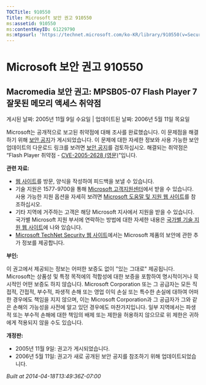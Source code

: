 ```yaml
---
TOCTitle: 910550
Title: Microsoft 보안 권고 910550
ms:assetid: 910550
ms:contentKeyID: 61229790
ms:mtpsurl: 'https://technet.microsoft.com/ko-KR/library/910550(v=Security.10)'
---
```




Microsoft 보안 권고 910550
==========================

Macromedia 보안 권고: MPSB05-07 Flash Player 7 잘못된 메모리 액세스 취약점
--------------------------------------------------------------------------

게시된 날짜: 2005년 11월 9일 수요일 | 업데이트된 날짜: 2006년 5월 11일 목요일

Microsoft는 공개적으로 보고된 취약점에 대해 조사를 완료했습니다. 이 문제점을 해결하기 위해 [보안 공지](https://www.adobe.com/kr/devnet/security/security_zone/mpsb05-07.html)가 게시되었습니다. 이 문제에 대한 자세한 정보와 사용 가능한 보안 업데이트의 다운로드 링크를 보려면 [보안 공지](https://www.adobe.com/kr/devnet/security/security_zone/mpsb05-07.html)를 검토하십시오. 해결되는 취약점은 “Flash Player 취약점 - [CVE-2005-2628 (영문)](https://www.cve.mitre.org/cgi-bin/cvename.cgi?name=cve-2005-2628)”입니다.

**관련 자료:**

-   [웹 사이트](https://support.microsoft.com/common/survey.aspx?scid=sw;en;1257&amp;showpage=1&amp;ws=technet&amp;sd=tech)를 방문, 양식을 작성하여 피드백을 보낼 수 있습니다.
-   기술 지원은 1577-9700을 통해 [Microsoft 고객지원센터](https://go.microsoft.com/fwlink/?linkid=21131)에서 받을 수 있습니다. 사용 가능한 지원 옵션을 자세히 보려면 [Microsoft 도움말 및 지원 웹 사이트](https://support.microsoft.com/)를 참조하십시오.
-   기타 지역에 거주하는 고객은 해당 Microsoft 지사에서 지원을 받을 수 있습니다. 국가별 Microsoft 지원 부서에 연락하는 방법에 대한 자세한 내용은 [국가별 기술 지원 웹 사이트](https://go.microsoft.com/fwlink/?linkid=21155)에 나와 있습니다.
-   [Microsoft TechNet Security 웹 사이트](https://www.microsoft.com/korea/technet/security/default.asp)에서는 Microsoft 제품의 보안에 관한 추가 정보를 제공합니다.

**부인:**

이 권고에서 제공되는 정보는 어떠한 보증도 없이 "있는 그대로" 제공됩니다. Microsoft는 상품성 및 특정 목적에의 적합성에 대한 보증을 포함하여 명시적이거나 묵시적인 어떤 보증도 하지 않습니다. Microsoft Corporation 또는 그 공급자는 모든 직접적, 간접적, 부수적, 파생적 손해 또는 영업 이익 손실 또는 특수한 손실에 대하여 어떠한 경우에도 책임을 지지 않으며, 이는 Microsoft Corporation과 그 공급자가 그와 같은 손해의 가능성을 사전에 알고 있던 경우에도 마찬가지입니다. 일부 지역에서는 파생적 또는 부수적 손해에 대한 책임의 배제 또는 제한을 허용하지 않으므로 위 제한은 귀하에게 적용되지 않을 수도 있습니다.

**개정판:**

-   2005년 11월 9일: 권고가 게시되었습니다.
-   2006년 5월 11일: 권고가 새로 공개된 보안 공지를 참조하기 위해 업데이트되었습니다.

*Built at 2014-04-18T13:49:36Z-07:00*
